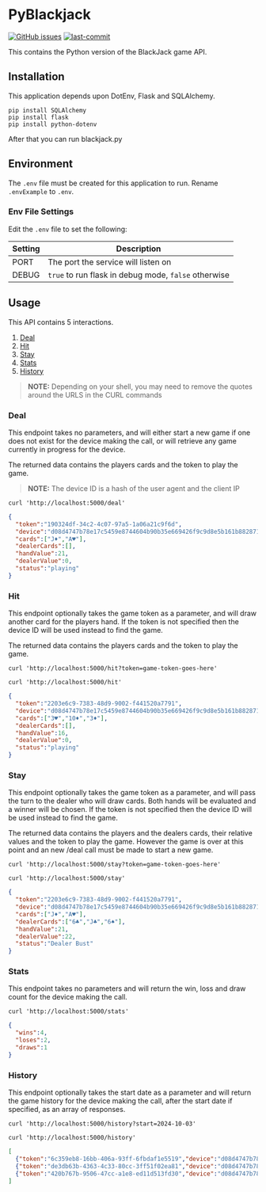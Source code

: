 # PyBlackjack
[![GitHub issues](https://img.shields.io/github/issues/nakedmcse/PyBlackjack.png)](https://github.com/nakedmcse/PyBlackjack/issues)
[![last-commit](https://img.shields.io/github/last-commit/nakedmcse/PyBlackjack)](https://github.com/nakedmcse/PyBlackjack/commits/master)

This contains the Python version of the BlackJack game API.

## Installation
This application depends upon DotEnv, Flask and SQLAlchemy.

```shell
pip install SQLAlchemy
pip install flask
pip install python-dotenv
```

After that you can run blackjack.py

## Environment
The `.env` file must be created for this application to run.  Rename `.envExample` to `.env`.

### Env File Settings
Edit the `.env` file to set the following:

| Setting | Description                                          |
|---------|------------------------------------------------------|
| PORT    | The port the service will listen on                  |
| DEBUG   | `true` to run flask in debug mode, `false` otherwise |


## Usage

This API contains 5 interactions.

1. [Deal](#deal)
2. [Hit](#hit)
3. [Stay](#stay)
4. [Stats](#stats)
5. [History](#history)

> **NOTE:** Depending on your shell, you may need to remove the quotes around the URLS in the CURL commands

### Deal<a id="deal"></a>
This endpoint takes no parameters, and will either start a new game if one does not exist for the device making the call,
or will retrieve any game currently in progress for the device.

The returned data contains the players cards and the token to play the game.

> **NOTE:** The device ID is a hash of the user agent and the client IP

```shell
curl 'http://localhost:5000/deal'
```
```json
{
  "token":"190324df-34c2-4c07-97a5-1a06a21c9f6d",
  "device":"d08d4747b78e17c5459e8744604b90b35e669426f9c9d8e5b161b8828711c1ba",
  "cards":["J♦","A♥"],
  "dealerCards":[],
  "handValue":21,
  "dealerValue":0,
  "status":"playing"
}
```

### Hit<a id="hit"></a>
This endpoint optionally takes the game token as a parameter, and will draw another card for the players hand.
If the token is not specified then the device ID will be used instead to find the game.

The returned data contains the players cards and the token to play the game.

```shell
curl 'http://localhost:5000/hit?token=game-token-goes-here'

curl 'http://localhost:5000/hit'
```
```json
{
  "token":"2203e6c9-7383-48d9-9002-f441520a7791",
  "device":"d08d4747b78e17c5459e8744604b90b35e669426f9c9d8e5b161b8828711c1ba",
  "cards":["3♥","10♦","3♦"],
  "dealerCards":[],
  "handValue":16,
  "dealerValue":0,
  "status":"playing"
}
```

### Stay<a id="stay"></a>
This endpoint optionally takes the game token as a parameter, and will pass the turn to the dealer who will draw cards.
Both hands will be evaluated and a winner will be chosen.
If the token is not specified then the device ID will be used instead to find the game.

The returned data contains the players and the dealers cards, their relative values and the token to play the game.
However the game is over at this point and an new /deal call must be made to start a new game.

```shell
curl 'http://localhost:5000/stay?token=game-token-goes-here'

curl 'http://localhost:5000/stay'
```
```json
{
  "token":"2203e6c9-7383-48d9-9002-f441520a7791",
  "device":"d08d4747b78e17c5459e8744604b90b35e669426f9c9d8e5b161b8828711c1ba",
  "cards":["J♦","A♥"],
  "dealerCards":["6♣","J♣","6♠"],
  "handValue":21,
  "dealerValue":22,
  "status":"Dealer Bust"
}
```

### Stats<a id="stats"></a>
This endpoint takes no parameters and will return the win, loss and draw count for the device making the call.

```shell
curl 'http://localhost:5000/stats'
```
```json
{
  "wins":4,
  "loses":2,
  "draws":1
}
```

### History<a id="history"></a>
This endpoint optionally takes the start date as a parameter and will return the game history for the device making the call, after the start date if specified, as an array of responses.

```shell
curl 'http://localhost:5000/history?start=2024-10-03'

curl 'http://localhost:5000/history'
```

```json
[
  {"token":"6c359eb8-16bb-406a-93ff-6fbdaf1e5519","device":"d08d4747b78e17c5459e8744604b90b35e669426f9c9d8e5b161b8828711c1ba","cards":["6♣","5♦","10♥"],"dealerCards":["7♠","5♥","Q♣"],"handValue":21,"dealerValue":22,"status":"Dealer Bust"},
  {"token":"de3db63b-4363-4c33-80cc-3ff51f02ea81","device":"d08d4747b78e17c5459e8744604b90b35e669426f9c9d8e5b161b8828711c1ba","cards":["9♠","5♥","7♥"],"dealerCards":["Q♥","5♠","10♥"],"handValue":21,"dealerValue":25,"status":"Dealer Bust"},
  {"token":"420b767b-9506-47cc-a1e8-ed11d513fd30","device":"d08d4747b78e17c5459e8744604b90b35e669426f9c9d8e5b161b8828711c1ba","cards":["4♣","10♣","9♦"],"dealerCards":["6♣","3♥"],"handValue":23,"dealerValue":9,"status":"Bust"}
]
```